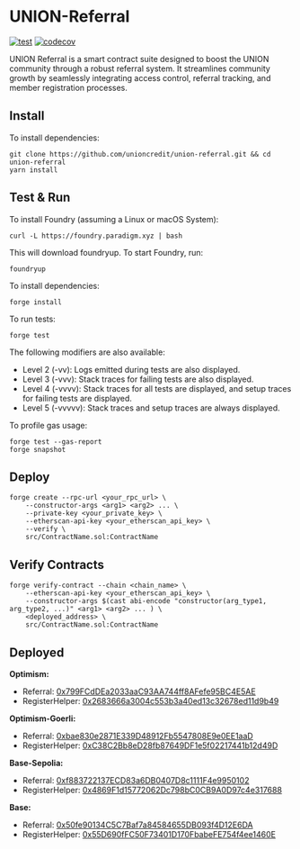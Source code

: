 # UNION-Referral

[![test](https://github.com/unioncredit/union-referral/actions/workflows/test.yml/badge.svg)](https://github.com/unioncredit/union-referral/actions/workflows/test.yml)
[![codecov](https://codecov.io/gh/unioncredit/union-referral/graph/badge.svg?token=F6XWY7TPDB)](https://codecov.io/gh/unioncredit/union-referral)

UNION Referral is a smart contract suite designed to boost the UNION community through a robust referral system. It streamlines community growth by seamlessly integrating access control, referral tracking, and member registration processes.

## Install

To install dependencies:

```
git clone https://github.com/unioncredit/union-referral.git && cd union-referral
yarn install
```

## Test & Run

To install Foundry (assuming a Linux or macOS System):

```
curl -L https://foundry.paradigm.xyz | bash
```

This will download foundryup. To start Foundry, run:

```
foundryup
```

To install dependencies:

```
forge install
```

To run tests:

```
forge test
```

The following modifiers are also available:

-   Level 2 (-vv): Logs emitted during tests are also displayed.
-   Level 3 (-vvv): Stack traces for failing tests are also displayed.
-   Level 4 (-vvvv): Stack traces for all tests are displayed, and setup traces for failing tests are displayed.
-   Level 5 (-vvvvv): Stack traces and setup traces are always displayed.

To profile gas usage:

```
forge test --gas-report
forge snapshot
```

## Deploy

```
forge create --rpc-url <your_rpc_url> \
    --constructor-args <arg1> <arg2> ... \
    --private-key <your_private_key> \
    --etherscan-api-key <your_etherscan_api_key> \
    --verify \
    src/ContractName.sol:ContractName
```

## Verify Contracts

```
forge verify-contract --chain <chain_name> \
    --etherscan-api-key <your_etherscan_api_key> \
    --constructor-args $(cast abi-encode "constructor(arg_type1, arg_type2, ...)" <arg1> <arg2> ... ) \
    <deployed_address> \
    src/ContractName.sol:ContractName
```

## Deployed

**Optimism:**

-   Referral: [0x799FCdDEa2033aaC93AA744ff8AFefe95BC4E5AE](https://optimistic.etherscan.io/address/0x799FCdDEa2033aaC93AA744ff8AFefe95BC4E5AE)
-   RegisterHelper: [0x2683666a3004c553b3a40ed13c32678ed11d9b49](https://optimistic.etherscan.io/address/0x2683666a3004c553b3a40ed13c32678ed11d9b49)

**Optimism-Goerli:**

-   Referral: [0xbae830e2871E339D48912Fb5547808E9e0EE1aaD](https://goerli-optimism.etherscan.io/address/0xbae830e2871E339D48912Fb5547808E9e0EE1aaD)
-   RegisterHelper: [0xC38C2Bb8eD28fb87649DF1e5f02217441b12d49D](https://goerli-optimism.etherscan.io/address/0xC38C2Bb8eD28fb87649DF1e5f02217441b12d49D)

**Base-Sepolia:**

-   Referral: [0xf883722137ECD83a6DB0407D8c1111F4e9950102](https://base-sepolia.blockscout.com/address/0xf883722137ECD83a6DB0407D8c1111F4e9950102)
-   RegisterHelper: [0x4869F1d15772062Dc798bC0CB9A0D97c4e317688](https://base-sepolia.blockscout.com/address/0x4869F1d15772062Dc798bC0CB9A0D97c4e317688)

**Base:**

-   Referral: [0x50fe90134C5C7Baf7a84584655DB093f4D12E6DA](https://basescan.org/address/0x50fe90134c5c7baf7a84584655db093f4d12e6da)
-   RegisterHelper: [0x55D690fFC50F73401D170FbabeFE754f4ee1460E](https://basescan.org/address/0x55d690ffc50f73401d170fbabefe754f4ee1460e)
